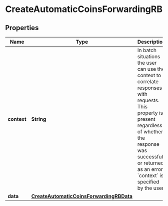 

# CreateAutomaticCoinsForwardingRB


## Properties

| Name | Type | Description | Notes |
|------------ | ------------- | ------------- | -------------|
|**context** | **String** | In batch situations the user can use the context to correlate responses with requests. This property is present regardless of whether the response was successful or returned as an error. &#x60;context&#x60; is specified by the user. |  [optional] |
|**data** | [**CreateAutomaticCoinsForwardingRBData**](CreateAutomaticCoinsForwardingRBData.md) |  |  |



